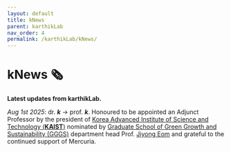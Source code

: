 ```yaml
---
layout: default
title: kNews
parent: karthikLab
nav_order: 4
permalink: /karthikLab/kNews/
---
```


# kNews 🗞️

**Latest updates from karthikLab.**

*Aug 1st 2025*: dr. ***k*** -> prof. ***k***. Honoured to be appointed an Adjunct Professor by the president of [Korea Advanced Institute of Science and Technology (**KAIST**)](https://www.kaist.ac.kr/en/) nominated by [Graduate School of Green Growth and Sustainability (GGGS)](https://gggs.kaist.ac.kr/english) department head Prof. [Jiyong Eom](https://pure.kaist.ac.kr/en/persons/jiyong-eom) and grateful to the continued support of Mercuria.
